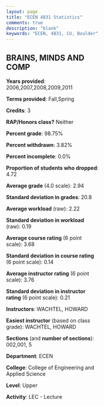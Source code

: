 ```yaml
---
layout: page
title: "ECEN 4831 Statistics"
comments: true
description: "blank"
keywords: "ECEN, 4831, CU, Boulder"
--- 
```

<head>
<script src="https://ajax.googleapis.com/ajax/libs/jquery/2.1.3/jquery.min.js"></script>
<script src="https://dl.dropboxusercontent.com/s/pc42nxpaw1ea4o9/highcharts.js?dl=0"></script>
<!-- <script src="../assets/js/highcharts.js"></script> -->
<style type="text/css">@font-face {
	font-family: "Bebas Neue";
	src: url(https://www.filehosting.org/file/details/544349/BebasNeue%20Regular.otf) format("opentype");
	}
	h1.Bebas { 
		font-family: "Bebas Neue", Verdana, Tahoma;
	}
</style>
</head>
<body>
	<div id="container" style="float: right; width: 45%; height: 88%; margin-left: 2.5%; margin-right: 2.5%;"></div>
	<script language="JavaScript">
		$(document).ready(function() {
		var chart = {type: 'column'};
		var title = {text: 'Grade Distribution'};
		var xAxis = {categories: ['A','B','C','D','F'],crosshair: true};
		var yAxis = {min: 0,title: {text: 'Percentage'}};
		var tooltip = {headerFormat: '<center><b><span style="font-size:20px">{point.key}</span></b></center>',
		               pointFormat: '<td style="padding:0"><b>{point.y:.1f}%</b></td>',
		               footerFormat: '</table>',shared: true,useHTML: true};
		var plotOptions = {column: {pointPadding: 0.0,borderWidth: 0}};  
		var credits = {enabled: false};var series= [{name: 'Percent',data: [32.0,43.0,20.0,4.0,1.0,]}];
		var json = {};
		json.chart = chart;
		json.title = title;
		json.tooltip = tooltip;
		json.xAxis = xAxis;
		json.yAxis = yAxis;  
		json.series = series;
		json.plotOptions = plotOptions;  
		json.credits = credits;
		$('#container').highcharts(json);
	});
	</script>
</body>
			   
## BRAINS, MINDS AND COMP

**Years provided**: 2006,2007,2008,2009,2011

**Terms provided**: Fall,Spring

**Credits**: 3

**RAP/Honors class?** Neither

**Percent grade**: 98.75%

**Percent withdrawn**: 3.82%

**Percent incomplete**: 0.0%

**Proportion of students who dropped**: 4.72

**Average grade** (4.0 scale): 2.94

**Standard deviation in grades**: 20.8

**Average workload** (raw): 2.22

**Standard deviation in workload** (raw): 0.19

**Average course rating** (6 point scale): 3.68

**Standard deviation in course rating** (6 point scale): 0.14

**Average instructor rating** (6 point scale): 3.76

**Standard deviation in instructor rating** (6 point scale): 0.21

**Instructors**: WACHTEL, HOWARD

**Easiest instructor** (based on class grade): WACHTEL, HOWARD

**Sections** (and **number of sections**): 002,001, 5

**Department**: ECEN

**College**: College of Engineering and Applied Science

**Level**: Upper

**Activity**: LEC - Lecture